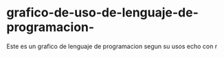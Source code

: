 # grafico-de-uso-de-lenguaje-de-programacion-
Este es un grafico de lenguaje de programacion segun su usos echo con r

